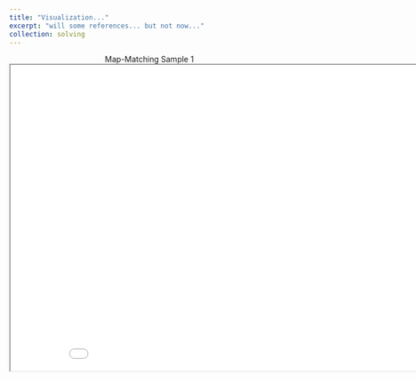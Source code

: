 ```yaml
---
title: "Visualization..."
excerpt: "will some references... but not now..."
collection: solving
---
```


<div align=center>
Map-Matching Sample 1
<iframe src="/files/Map-Matching-Sample_DC_10.html" width="900" height="550" frameborder="1" name="Map-Matching-Sample_DC_10" scrolling="auto" style="display: block; margin: 0 auto;"></iframe>
</div>
